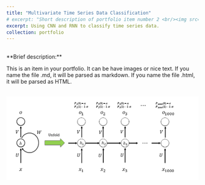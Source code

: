 ```yaml
---
title: "Multivariate Time Series Data Classification"
# excerpt: "Short description of portfolio item number 2 <br/><img src='/images/500x300.png'>"
excerpt: Using CNN and RNN to classify time series data. 
collection: portfolio
---
```

<br>
**Brief description:** 

This is an item in your portfolio. It can be have images or nice text. If you name the file .md, it will be parsed as markdown. If you name the file .html, it will be parsed as HTML. 

<br/><img src='/images/nuclear.png'>